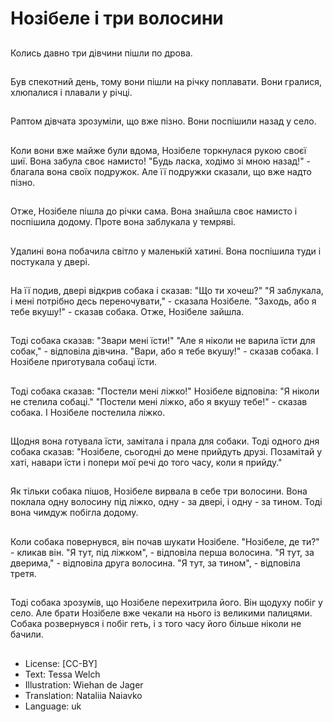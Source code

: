 # Нозібеле і три волосини

##
Колись давно три дівчини пішли по дрова.

##
Був спекотний день, тому вони пішли на річку поплавати. Вони гралися, хлюпалися і плавали у річці.

##
Раптом дівчата зрозуміли, що вже пізно. Вони поспішили назад у село.

##
Коли вони вже майже були вдома, Нозібеле торкнулася рукою своєї шиї. Вона забула своє намисто! "Будь ласка, ходімо зі мною назад!" - благала вона своїх подружок. Але її подружки сказали, що вже надто пізно.

##
Отже, Нозібеле пішла до річки сама. Вона знайшла своє намисто і поспішила додому. Проте вона заблукала у темряві.

##
Удалині вона побачила світло у маленькій хатині. Вона поспішила туди і постукала у двері.

##
На її подив, двері відкрив собака і сказав: "Що ти хочеш?" "Я заблукала, і мені потрібно десь переночувати," - сказала Нозібеле. "Заходь, або я тебе вкушу!" - сказав собака. Отже, Нозібеле зайшла.

##
Тоді собака сказав: "Звари мені їсти!" "Але я ніколи не варила їсти для собак," - відповіла дівчина. "Вари, або я тебе вкушу!" - сказав собака. І Нозібеле приготувала собаці їсти.

##
Тоді собака сказав: "Постели мені ліжко!" Нозібеле відповіла: "Я ніколи не стелила собаці." "Постели мені ліжко, або я вкушу тебе!" - сказав собака. І Нозібеле постелила ліжко.

##
Щодня вона готувала їсти, замітала і прала для собаки. Тоді одного дня собака сказав: "Нозібеле, сьогодні до мене прийдуть друзі. Позамітай у хаті, навари їсти і попери мої речі до того часу, коли я прийду."

##
Як тільки собака пішов, Нозібеле вирвала в себе три волосини. Вона поклала одну волосину під ліжко, одну - за двері, і одну - за тином. Тоді вона чимдуж побігла додому.

##
Коли собака повернувся, він почав шукати Нозібеле. "Нозібеле, де ти?" - кликав він. "Я тут, під ліжком", - відповіла перша волосина. "Я тут, за дверима," - відповіла друга волосина. "Я тут, за тином", - відповіла третя.

##
Тоді собака зрозумів, що Нозібеле перехитрила його. Він щодуху побіг у село. Але брати Нозібеле вже чекали на нього із великими палицями. Собака розвернувся і побіг геть, і з того часу його більше ніколи не бачили.

##
* License: [CC-BY]
* Text: Tessa Welch
* Illustration: Wiehan de Jager
* Translation: Nataliia Naiavko
* Language: uk
